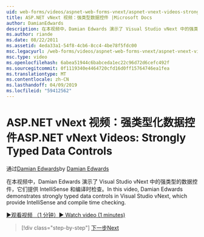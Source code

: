 ```yaml
---
uid: web-forms/videos/aspnet-web-forms-vnext/aspnet-vnext-videos-strongly-typed-data-controls
title: ASP.NET vNext 视频：强类型数据控件 |Microsoft Docs
author: DamianEdwards
description: 在本视频中，Damian Edwards 演示了 Visual Studio vNext 中的强类型的数据控件，它们提供 IntelliSense 和编译时检查。
ms.author: riande
ms.date: 08/22/2011
ms.assetid: 4eda33a1-54f8-4cb6-8cc4-4be78f5fdc00
msc.legacyurl: /web-forms/videos/aspnet-web-forms-vnext/aspnet-vnext-videos-strongly-typed-data-controls
msc.type: video
ms.openlocfilehash: 6abea51944c6babceda1ec22c96d72d6cefc492f
ms.sourcegitcommit: 0f1119340e4464720cfd16d0ff15764746ea1fea
ms.translationtype: MT
ms.contentlocale: zh-CN
ms.lasthandoff: 04/09/2019
ms.locfileid: "59412562"
---
```

# <a name="aspnet-vnext-videos-strongly-typed-data-controls"></a><span data-ttu-id="6ffc7-103">ASP.NET vNext 视频：强类型化数据控件</span><span class="sxs-lookup"><span data-stu-id="6ffc7-103">ASP.NET vNext Videos: Strongly Typed Data Controls</span></span>

<span data-ttu-id="6ffc7-104">通过[Damian Edwards](https://github.com/DamianEdwards)</span><span class="sxs-lookup"><span data-stu-id="6ffc7-104">by [Damian Edwards](https://github.com/DamianEdwards)</span></span>

<span data-ttu-id="6ffc7-105">在本视频中，Damian Edwards 演示了 Visual Studio vNext 中的强类型的数据控件，它们提供 IntelliSense 和编译时检查。</span><span class="sxs-lookup"><span data-stu-id="6ffc7-105">In this video, Damian Edwards demonstrates strongly typed data controls in Visual Studio vNext, which provide IntelliSense and compile time checking.</span></span>

[<span data-ttu-id="6ffc7-106">&#9654;观看视频 （1 分钟）</span><span class="sxs-lookup"><span data-stu-id="6ffc7-106">&#9654; Watch video (1 minutes)</span></span>](https://channel9.msdn.com/Blogs/ASP-NET-Site-Videos/aspnet-vnext-videos-strongly-typed-data-controls)

> [!div class="step-by-step"]
> [<span data-ttu-id="6ffc7-107">下一步</span><span class="sxs-lookup"><span data-stu-id="6ffc7-107">Next</span></span>](aspnet-vnext-videos-model-binding-part-1-selecting-data.md)
